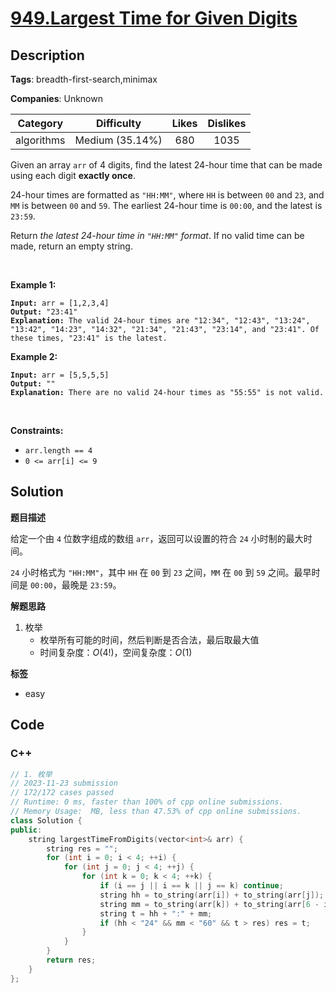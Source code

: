 # [949.Largest Time for Given Digits](https://leetcode.com/problems/largest-time-for-given-digits/description/)

## Description

**Tags**: breadth-first-search,minimax

**Companies**: Unknown

|  Category  |   Difficulty    | Likes | Dislikes |
| :--------: | :-------------: | :---: | :------: |
| algorithms | Medium (35.14%) |  680  |   1035   |

<p>Given an array <code>arr</code> of 4 digits, find the latest 24-hour time that can be made using each digit <strong>exactly once</strong>.</p>
<p>24-hour times are formatted as <code>&quot;HH:MM&quot;</code>, where <code>HH</code> is between <code>00</code> and <code>23</code>, and <code>MM</code> is between <code>00</code> and <code>59</code>. The earliest 24-hour time is <code>00:00</code>, and the latest is <code>23:59</code>.</p>
<p>Return <em>the latest 24-hour time in <code>&quot;HH:MM&quot;</code> format</em>. If no valid time can be made, return an empty string.</p>
<p>&nbsp;</p>
<p><strong class="example">Example 1:</strong></p>
<pre><code><strong>Input:</strong> arr = [1,2,3,4]
<strong>Output:</strong> &quot;23:41&quot;
<strong>Explanation:</strong> The valid 24-hour times are &quot;12:34&quot;, &quot;12:43&quot;, &quot;13:24&quot;, &quot;13:42&quot;, &quot;14:23&quot;, &quot;14:32&quot;, &quot;21:34&quot;, &quot;21:43&quot;, &quot;23:14&quot;, and &quot;23:41&quot;. Of these times, &quot;23:41&quot; is the latest.</code></pre>
<p><strong class="example">Example 2:</strong></p>
<pre><code><strong>Input:</strong> arr = [5,5,5,5]
<strong>Output:</strong> &quot;&quot;
<strong>Explanation:</strong> There are no valid 24-hour times as &quot;55:55&quot; is not valid.</code></pre>
<p>&nbsp;</p>
<p><strong>Constraints:</strong></p>
<ul>
  <li><code>arr.length == 4</code></li>
  <li><code>0 &lt;= arr[i] &lt;= 9</code></li>
</ul>

## Solution

**题目描述**

给定一个由 `4` 位数字组成的数组 `arr`，返回可以设置的符合 `24` 小时制的最大时间。

`24` 小时格式为 `"HH:MM"`，其中 `HH` 在 `00` 到 `23` 之间，`MM` 在 `00` 到 `59` 之间。最早时间是 `00:00`，最晚是 `23:59`。

**解题思路**

1. 枚举
   - 枚举所有可能的时间，然后判断是否合法，最后取最大值
   - 时间复杂度：$O(4!)$，空间复杂度：$O(1)$

**标签**

- easy

<!-- code start -->
## Code

### C++

```cpp
// 1. 枚举
// 2023-11-23 submission
// 172/172 cases passed
// Runtime: 0 ms, faster than 100% of cpp online submissions.
// Memory Usage:  MB, less than 47.53% of cpp online submissions.
class Solution {
public:
    string largestTimeFromDigits(vector<int>& arr) {
        string res = "";
        for (int i = 0; i < 4; ++i) {
            for (int j = 0; j < 4; ++j) {
                for (int k = 0; k < 4; ++k) {
                    if (i == j || i == k || j == k) continue;
                    string hh = to_string(arr[i]) + to_string(arr[j]);
                    string mm = to_string(arr[k]) + to_string(arr[6 - i - j - k]);
                    string t = hh + ":" + mm;
                    if (hh < "24" && mm < "60" && t > res) res = t;
                }
            }
        }
        return res;
    }
};
```

<!-- code end -->
